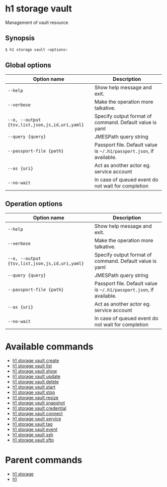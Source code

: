 
# h1 storage vault

Management of vault resource

## Synopsis

```bash
$ h1 storage vault <options>
```

## Global options

| Option name                                        | Description                                                              |
| -------------------------------------------------- | ------------------------------------------------------------------------ |
| ```--help```                                       | Show help message and exit.                                              |
| ```--verbose```                                    | Make the operation more talkative.                                       |
| ```--o, --output {tsv,list,json,js,id,uri,yaml}``` | Specify output format of command. Default value is yaml                  |
| ```--query {query}```                              | JMESPath query string                                                    |
| ```--passport-file {path}```                       | Passport file. Default value is ```~/.h1/passport.json```, if available. |
| ```--as {uri}```                                   | Act as another actor eg. service account                                 |
| ```--no-wait```                                    | In case of queued event do not wait for completion                       |

## Operation options

| Option name                                        | Description                                                              |
| -------------------------------------------------- | ------------------------------------------------------------------------ |
| ```--help```                                       | Show help message and exit.                                              |
| ```--verbose```                                    | Make the operation more talkative.                                       |
| ```--o, --output {tsv,list,json,js,id,uri,yaml}``` | Specify output format of command. Default value is yaml                  |
| ```--query {query}```                              | JMESPath query string                                                    |
| ```--passport-file {path}```                       | Passport file. Default value is ```~/.h1/passport.json```, if available. |
| ```--as {uri}```                                   | Act as another actor eg. service account                                 |
| ```--no-wait```                                    | In case of queued event do not wait for completion                       |

# Available commands

* [h1 storage vault create](./create/README.md)
* [h1 storage vault list](./list/README.md)
* [h1 storage vault show](./show/README.md)
* [h1 storage vault update](./update/README.md)
* [h1 storage vault delete](./delete/README.md)
* [h1 storage vault start](./start/README.md)
* [h1 storage vault stop](./stop/README.md)
* [h1 storage vault resize](./resize/README.md)
* [h1 storage vault snapshot](./snapshot/README.md)
* [h1 storage vault credential](./credential/README.md)
* [h1 storage vault connect](./connect/README.md)
* [h1 storage vault service](./service/README.md)
* [h1 storage vault tag](./tag/README.md)
* [h1 storage vault event](./event/README.md)
* [h1 storage vault ssh](./ssh/README.md)
* [h1 storage vault sftp](./sftp/README.md)

# Parent commands

* [h1 storage](./../README.md)
* [h1](./../../README.md)
